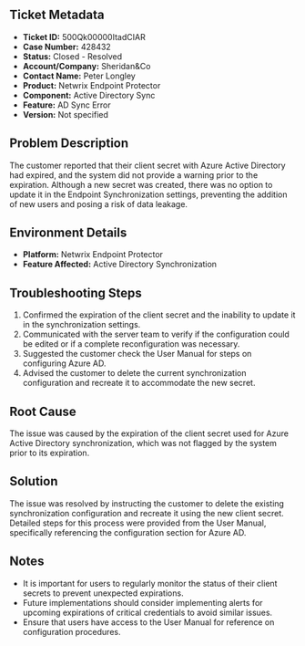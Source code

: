 ## Ticket Metadata
- **Ticket ID:** 500Qk00000ItadCIAR
- **Case Number:** 428432
- **Status:** Closed - Resolved
- **Account/Company:** Sheridan&Co
- **Contact Name:** Peter Longley
- **Product:** Netwrix Endpoint Protector
- **Component:** Active Directory Sync
- **Feature:** AD Sync Error
- **Version:** Not specified

## Problem Description
The customer reported that their client secret with Azure Active Directory had expired, and the system did not provide a warning prior to the expiration. Although a new secret was created, there was no option to update it in the Endpoint Synchronization settings, preventing the addition of new users and posing a risk of data leakage.

## Environment Details
- **Platform:** Netwrix Endpoint Protector
- **Feature Affected:** Active Directory Synchronization

## Troubleshooting Steps
1. Confirmed the expiration of the client secret and the inability to update it in the synchronization settings.
2. Communicated with the server team to verify if the configuration could be edited or if a complete reconfiguration was necessary.
3. Suggested the customer check the User Manual for steps on configuring Azure AD.
4. Advised the customer to delete the current synchronization configuration and recreate it to accommodate the new secret.

## Root Cause
The issue was caused by the expiration of the client secret used for Azure Active Directory synchronization, which was not flagged by the system prior to its expiration.

## Solution
The issue was resolved by instructing the customer to delete the existing synchronization configuration and recreate it using the new client secret. Detailed steps for this process were provided from the User Manual, specifically referencing the configuration section for Azure AD.

## Notes
- It is important for users to regularly monitor the status of their client secrets to prevent unexpected expirations.
- Future implementations should consider implementing alerts for upcoming expirations of critical credentials to avoid similar issues.
- Ensure that users have access to the User Manual for reference on configuration procedures.